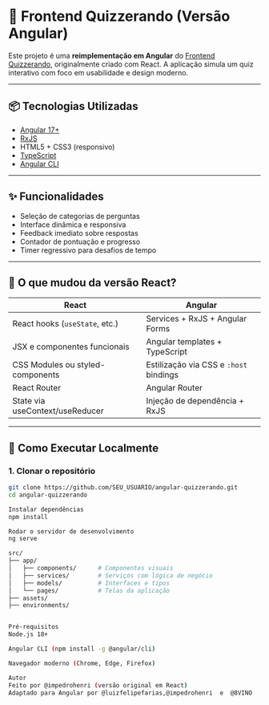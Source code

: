 # 🧠 Frontend Quizzerando (Versão Angular)

Este projeto é uma **reimplementação em Angular** do [Frontend Quizzerando](https://github.com/impedrohenri/frontend-quizzerando), originalmente criado com React. A aplicação simula um quiz interativo com foco em usabilidade e design moderno.

---

## 📦 Tecnologias Utilizadas

- [Angular 17+](https://angular.io/)
- [RxJS](https://rxjs.dev/)
- HTML5 + CSS3 (responsivo)
- [TypeScript](https://www.typescriptlang.org/)
- [Angular CLI](https://angular.io/cli)

---

## ✨ Funcionalidades

- Seleção de categorias de perguntas
- Interface dinâmica e responsiva
- Feedback imediato sobre respostas
- Contador de pontuação e progresso
- Timer regressivo para desafios de tempo

---

## 🔄 O que mudou da versão React?

| React                              | Angular                                |
|------------------------------------|----------------------------------------|
| React hooks (`useState`, etc.)     | Services + RxJS + Angular Forms        |
| JSX e componentes funcionais       | Angular templates + TypeScript         |
| CSS Modules ou styled-components   | Estilização via CSS e `:host` bindings |
| React Router                       | Angular Router                         |
| State via useContext/useReducer    | Injeção de dependência + RxJS          |

---

## 🚀 Como Executar Localmente

### 1. Clonar o repositório

```bash
git clone https://github.com/SEU_USUARIO/angular-quizzerando.git
cd angular-quizzerando

Instalar dependências
npm install

Rodar o servidor de desenvolvimento
ng serve

src/
├── app/
│   ├── components/      # Componentes visuais
│   ├── services/        # Serviços com lógica de negócio
│   ├── models/          # Interfaces e tipos
│   └── pages/           # Telas da aplicação
├── assets/
├── environments/


Pré-requisitos
Node.js 18+

Angular CLI (npm install -g @angular/cli)

Navegador moderno (Chrome, Edge, Firefox)

Autor
Feito por @impedrohenri (versão original em React)
Adaptado para Angular por @luizfelipefarias,@impedrohenri  e  @8VINO


